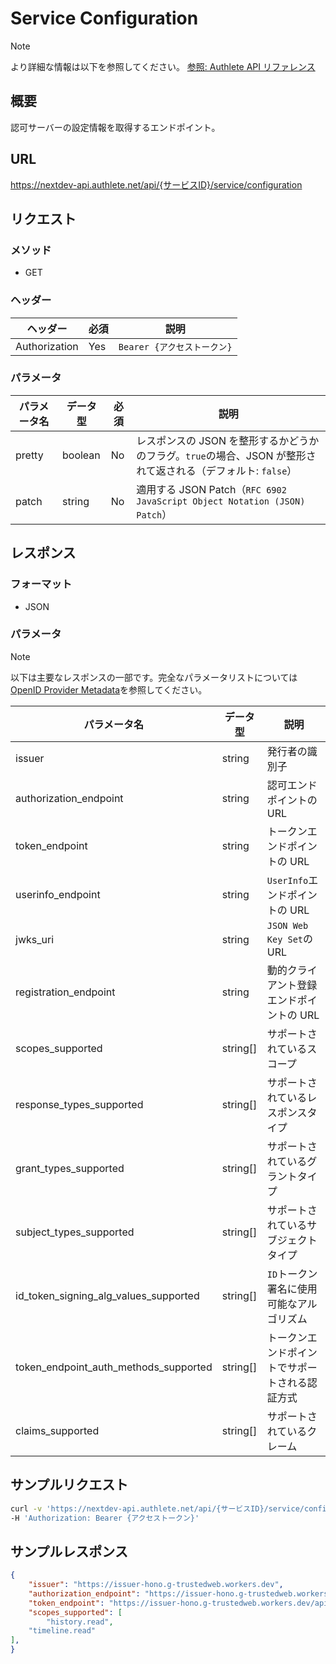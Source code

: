 # Service Configuration

> [!NOTE]
> より詳細な情報は以下を参照してください。
> [参照: Authlete API リファレンス](https://docs.authlete.com/en/shared/latest#get-/api/-serviceId-/service/configuration)

## 概要

認可サーバーの設定情報を取得するエンドポイント。

## URL

https://nextdev-api.authlete.net/api/{サービスID}/service/configuration

## リクエスト

### メソッド

- GET

### ヘッダー

| ヘッダー      | 必須 | 説明                        |
| ------------- | ---- | --------------------------- |
| Authorization | Yes  | `Bearer {アクセストークン}` |

### パラメータ

| パラメータ名 | データ型 | 必須 | 説明                                                                                                         |
| ------------ | -------- | ---- | ------------------------------------------------------------------------------------------------------------ |
| pretty       | boolean  | No   | レスポンスの JSON を整形するかどうかのフラグ。`true`の場合、JSON が整形されて返される（デフォルト: `false`） |
| patch        | string   | No   | 適用する JSON Patch（`RFC 6902 JavaScript Object Notation (JSON) Patch`）                                    |

## レスポンス

### フォーマット

- JSON

### パラメータ

> [!NOTE]
> 以下は主要なレスポンスの一部です。完全なパラメータリストについては[OpenID Provider Metadata](https://openid.net/specs/openid-connect-discovery-1_0.html#ProviderMetadata)を参照してください。

| パラメータ名                          | データ型 | 説明                                           |
| ------------------------------------- | -------- | ---------------------------------------------- |
| issuer                                | string   | 発行者の識別子                                 |
| authorization_endpoint                | string   | 認可エンドポイントの URL                       |
| token_endpoint                        | string   | トークンエンドポイントの URL                   |
| userinfo_endpoint                     | string   | `UserInfo`エンドポイントの URL                 |
| jwks_uri                              | string   | `JSON Web Key Set`の URL                       |
| registration_endpoint                 | string   | 動的クライアント登録エンドポイントの URL       |
| scopes_supported                      | string[] | サポートされているスコープ                     |
| response_types_supported              | string[] | サポートされているレスポンスタイプ             |
| grant_types_supported                 | string[] | サポートされているグラントタイプ               |
| subject_types_supported               | string[] | サポートされているサブジェクトタイプ           |
| id_token_signing_alg_values_supported | string[] | `ID`トークン署名に使用可能なアルゴリズム       |
| token_endpoint_auth_methods_supported | string[] | トークンエンドポイントでサポートされる認証方式 |
| claims_supported                      | string[] | サポートされているクレーム                     |

## サンプルリクエスト

```sh
curl -v 'https://nextdev-api.authlete.net/api/{サービスID}/service/configuration?pretty=true' \
-H 'Authorization: Bearer {アクセストークン}'
```

## サンプルレスポンス

```json
{
    "issuer": "https://issuer-hono.g-trustedweb.workers.dev",
    "authorization_endpoint": "https://issuer-hono.g-trustedweb.workers.dev/api/authorization",
    "token_endpoint": "https://issuer-hono.g-trustedweb.workers.dev/api/token",
    "scopes_supported": [
        "history.read",
    "timeline.read"
],
}
```

